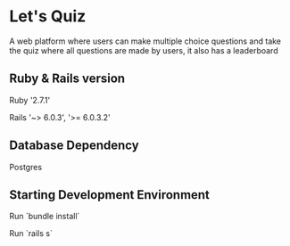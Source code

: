 <h1>Let's Quiz</h1>


<p> A web platform where users can make multiple choice questions and take the quiz where all questions are made by users, it also has a leaderboard </p>

## Ruby & Rails version

<p> Ruby '2.7.1' </p>
<p> Rails '~> 6.0.3', '>= 6.0.3.2' </p>

## Database Dependency

<p> Postgres </p>

## Starting Development Environment

<p> Run `bundle install` </p>
<p> Run `rails s` </p>
 
